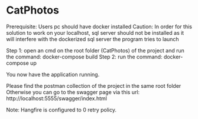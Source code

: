 # CatPhotos
Prerequisite: Users pc should have docker installed
Caution: In order for this solution to work on your localhost, sql server should not be installed as it will interfere with the dockerized sql server the program tries to launch

Step 1: open an cmd on the root folder (CatPhotos) of the project and run the command: docker-compose build
Step 2: run the command: docker-compose up

You now have the application running.

Please find the postman collection of the project in the same root folder
Otherwise you can go to the swagger page via this url: http://localhost:5555/swagger/index.html

Note: Hangfire is configured to 0 retry policy.